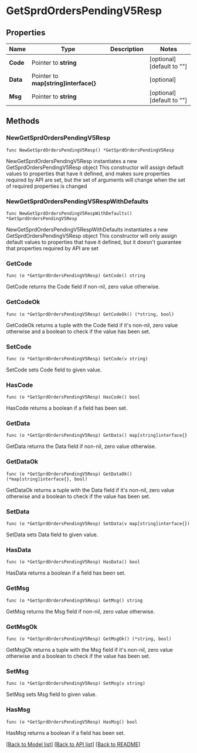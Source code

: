 # GetSprdOrdersPendingV5Resp

## Properties

Name | Type | Description | Notes
------------ | ------------- | ------------- | -------------
**Code** | Pointer to **string** |  | [optional] [default to ""]
**Data** | Pointer to **map[string]interface{}** |  | [optional] 
**Msg** | Pointer to **string** |  | [optional] [default to ""]

## Methods

### NewGetSprdOrdersPendingV5Resp

`func NewGetSprdOrdersPendingV5Resp() *GetSprdOrdersPendingV5Resp`

NewGetSprdOrdersPendingV5Resp instantiates a new GetSprdOrdersPendingV5Resp object
This constructor will assign default values to properties that have it defined,
and makes sure properties required by API are set, but the set of arguments
will change when the set of required properties is changed

### NewGetSprdOrdersPendingV5RespWithDefaults

`func NewGetSprdOrdersPendingV5RespWithDefaults() *GetSprdOrdersPendingV5Resp`

NewGetSprdOrdersPendingV5RespWithDefaults instantiates a new GetSprdOrdersPendingV5Resp object
This constructor will only assign default values to properties that have it defined,
but it doesn't guarantee that properties required by API are set

### GetCode

`func (o *GetSprdOrdersPendingV5Resp) GetCode() string`

GetCode returns the Code field if non-nil, zero value otherwise.

### GetCodeOk

`func (o *GetSprdOrdersPendingV5Resp) GetCodeOk() (*string, bool)`

GetCodeOk returns a tuple with the Code field if it's non-nil, zero value otherwise
and a boolean to check if the value has been set.

### SetCode

`func (o *GetSprdOrdersPendingV5Resp) SetCode(v string)`

SetCode sets Code field to given value.

### HasCode

`func (o *GetSprdOrdersPendingV5Resp) HasCode() bool`

HasCode returns a boolean if a field has been set.

### GetData

`func (o *GetSprdOrdersPendingV5Resp) GetData() map[string]interface{}`

GetData returns the Data field if non-nil, zero value otherwise.

### GetDataOk

`func (o *GetSprdOrdersPendingV5Resp) GetDataOk() (*map[string]interface{}, bool)`

GetDataOk returns a tuple with the Data field if it's non-nil, zero value otherwise
and a boolean to check if the value has been set.

### SetData

`func (o *GetSprdOrdersPendingV5Resp) SetData(v map[string]interface{})`

SetData sets Data field to given value.

### HasData

`func (o *GetSprdOrdersPendingV5Resp) HasData() bool`

HasData returns a boolean if a field has been set.

### GetMsg

`func (o *GetSprdOrdersPendingV5Resp) GetMsg() string`

GetMsg returns the Msg field if non-nil, zero value otherwise.

### GetMsgOk

`func (o *GetSprdOrdersPendingV5Resp) GetMsgOk() (*string, bool)`

GetMsgOk returns a tuple with the Msg field if it's non-nil, zero value otherwise
and a boolean to check if the value has been set.

### SetMsg

`func (o *GetSprdOrdersPendingV5Resp) SetMsg(v string)`

SetMsg sets Msg field to given value.

### HasMsg

`func (o *GetSprdOrdersPendingV5Resp) HasMsg() bool`

HasMsg returns a boolean if a field has been set.


[[Back to Model list]](../README.md#documentation-for-models) [[Back to API list]](../README.md#documentation-for-api-endpoints) [[Back to README]](../README.md)


